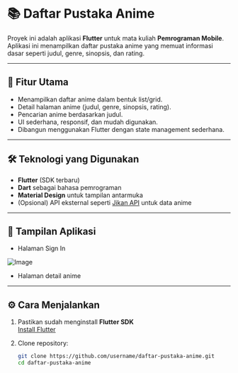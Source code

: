 # 📚 Daftar Pustaka Anime

Proyek ini adalah aplikasi **Flutter** untuk mata kuliah **Pemrograman Mobile**.  
Aplikasi ini menampilkan daftar pustaka anime yang memuat informasi dasar seperti judul, genre, sinopsis, dan rating.

---

## 🚀 Fitur Utama
- Menampilkan daftar anime dalam bentuk list/grid.
- Detail halaman anime (judul, genre, sinopsis, rating).
- Pencarian anime berdasarkan judul.
- UI sederhana, responsif, dan mudah digunakan.
- Dibangun menggunakan Flutter dengan state management sederhana.

---

## 🛠️ Teknologi yang Digunakan
- **Flutter** (SDK terbaru)
- **Dart** sebagai bahasa pemrograman
- **Material Design** untuk tampilan antarmuka
- (Opsional) API eksternal seperti [Jikan API](https://jikan.moe/) untuk data anime

---

## 📸 Tampilan Aplikasi
- Halaman Sign In



![Image](https://github.com/user-attachments/assets/58762136-279a-488e-a1f1-977fe8e0c012)





- Halaman detail anime

---

## ⚙️ Cara Menjalankan
1. Pastikan sudah menginstall **Flutter SDK**  
   [Install Flutter](https://docs.flutter.dev/get-started/install)

2. Clone repository:
   ```bash
   git clone https://github.com/username/daftar-pustaka-anime.git
   cd daftar-pustaka-anime





